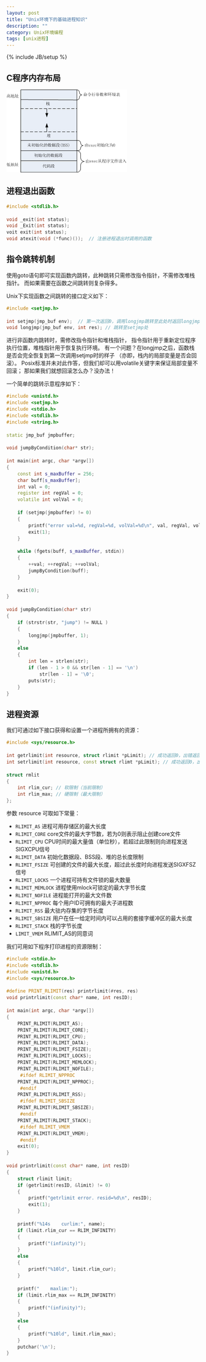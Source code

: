 ```yaml
---
layout: post
title: "Unix环境下的基础进程知识"
description: ""
category: Unix环境编程
tags: [unix进程]
---
```

{% include JB/setup %}

## C程序内存布局

![](/images/unix/process/c-memstructure.png)

## 进程退出函数

``` c++
#include <stdlib.h>

void _exit(int status);
void _Exit(int status);
voit exit(int status);
void atexit(void (*func)());  // 注册进程退出时调用的函数
```

## 指令跳转机制

使用goto语句即可实现函数内跳转，此种跳转只需修改指令指针，不需修改堆栈指针。
而如果需要在函数之间跳转则复杂得多。

Unix下实现函数之间跳转的接口定义如下：

``` c++
#include <setjmp.h>

int setjmp(jmp_buf env);  // 第一次返回0，调用longjmp跳转至此处时返回longjmp所设置的参数
void longjmp(jmp_buf env, int res); // 跳转至setjmp处
```

进行非函数内跳转时，需修改指令指针和堆栈指针，
指令指针用于重新定位程序执行位置，堆栈指针用于恢复执行环境。
有一个问题？在longjmp之后，函数栈是否会完全恢复到第一次调用setjmp时的样子
（亦即，栈内的局部变量是否会回滚）。
Posix标准并未对此作答，但我们却可以用volatile关键字来保证局部变量不回滚；
那如果我们就想回滚怎么办？没办法！

一个简单的跳转示意程序如下：

``` c++
#include <unistd.h>
#include <setjmp.h>
#include <stdio.h>
#include <stdlib.h>
#include <string.h>

static jmp_buf jmpbuffer;

void jumpByCondition(char* str);

int main(int argc, char *argv[])
{
    const int s_maxBuffer = 256;
    char buff[s_maxBuffer];
    int val = 0;
    register int regVal = 0;
    volatile int volVal = 0;

    if (setjmp(jmpbuffer) != 0)
    {
        printf("error val=%d, regVal=%d, volVal=%d\n", val, regVal, volVal);
        exit(1);
    }

    while (fgets(buff, s_maxBuffer, stdin))
    {
        ++val; ++regVal; ++volVal;
        jumpByCondition(buff);
    }

    exit(0);
}

void jumpByCondition(char* str)
{
    if (strstr(str, "jump") != NULL )
    {
        longjmp(jmpbuffer, 1);
    }
    else
    {
        int len = strlen(str);
        if (len - 1 > 0 && str[len - 1] == '\n')
            str[len - 1] = '\0';
        puts(str);
    }
}
```

## 进程资源

我们可通过如下接口获得和设置一个进程所拥有的资源：

``` c++
#include <sys/resource.h>

int getrlimit(int resource, struct rlimit *pLimit); // 成功返回0，出错返回非0
int setrlimit(int resource, const struct rlimt *pLimit); // 成功返回0，出错返回非0

struct rmlit
{
	int rlim_cur; // 软限制（当前限制）
	int rlim_max; // 硬限制（最大限制）
};
```

参数 resource 可取如下常量：

  + `RLIMIT_AS` 进程可用存储区的最大长度
  + `RLIMIT_CORE` core文件的最大字节数，若为0则表示阻止创建core文件
  + `RLIMIT_CPU` CPU时间的最大量值（单位秒），若超过此限制则向进程发送SIGXCPU信号
  + `RLIMIT_DATA` 初始化数据段、BSS段、堆的总长度限制
  + `RLIMIT_FSIZE` 可创建的文件的最大长度，超过此长度时向进程发送SIGXFSZ信号
  + `RLIMIT_LOCKS` 一个进程可持有文件锁的最大数量
  + `RLIMIT_MEMLOCK` 进程使用mlock可锁定的最大字节长度
  + `RLIMIT_NOFILE` 进程能打开的最大文件数
  + `RLIMIT_NPPROC` 每个用户ID可拥有的最大子进程数
  + `RLIMIT_RSS` 最大驻内存集的字节长度
  + `RLIMIT_SBSIZE` 用户在任一给定时间内可以占用的套接字缓冲区的最大长度
  + `RLIMIT_STACK` 栈的字节长度
  + `LIMIT_VMEM` RLIMIT_AS的同意词

我们可用如下程序打印进程的资源限制：

``` c++
#include <stdio.h>
#include <stdlib.h>
#include <unistd.h>
#include <sys/resource.h>

#define PRINT_RLIMIT(res) printrlimit(#res, res)
void printrlimit(const char* name, int resID);

int main(int argc, char *argv[])
{
	PRINT_RLIMIT(RLIMIT_AS);
	PRINT_RLIMIT(RLIMIT_CORE);
	PRINT_RLIMIT(RLIMIT_CPU);
	PRINT_RLIMIT(RLIMIT_DATA);
	PRINT_RLIMIT(RLIMIT_FSIZE);
	PRINT_RLIMIT(RLIMIT_LOCKS);
	PRINT_RLIMIT(RLIMIT_MEMLOCK);
	PRINT_RLIMIT(RLIMIT_NOFILE);
     #ifdef RLIMIT_NPPROC
	PRINT_RLIMIT(RLIMIT_NPPROC);
     #endif
	PRINT_RLIMIT(RLIMIT_RSS);
     #ifdef RLIMIT_SBSIZE
	PRINT_RLIMIT(RLIMIT_SBSIZE);
     #endif
	PRINT_RLIMIT(RLIMIT_STACK);
     #ifdef RLIMIT_VMEM
	PRINT_RLIMIT(RLIMIT_VMEM);
     #endif
	exit(0);
}

void printrlimit(const char* name, int resID)
{
	struct rlimit limit;
	if (getrlimit(resID, &limit) != 0)
	{
		printf("getrlimit error. resid=%d\n", resID);
		exit(1);
	}

	printf("%14s    curlim:", name);
	if (limit.rlim_cur == RLIM_INFINITY)
	{
		printf("(infinity)");
	}
	else
	{
		printf("%10ld", limit.rlim_cur);
	}

	printf("    maxlim:");
	if (limit.rlim_max == RLIM_INFINITY)
	{
		printf("(infinity)");
	}
	else
	{
		printf("%10ld", limit.rlim_max);
	}
	putchar('\n');
}
```
